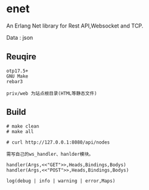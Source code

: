 enet
=====

An Erlang Net library for Rest API,Websocket and TCP.

Data : json

Reuqire
-------
	otp17.5+
	GNU Make
	rebar3
	
	priv/web 为站点根目录(HTML等静态文件)

Build
-----
	# make clean
	# make all        

	# curl http://127.0.0.1:8080/api/nodes

	需写自己的ws_handler、hanlder模块。

	handler(Args,<<"GET">>,Heads,Bindings,Bodys)
	handler(Args,<<"POST">>,Heads,Bindings,Bodys)
	
	log(debug | info | warning | error,Maps)
